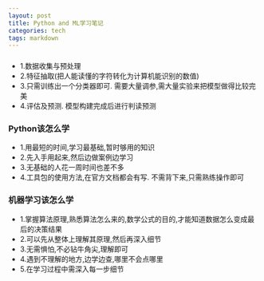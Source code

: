 ```yaml
---
layout: post
title: Python and ML学习笔记
categories: tech
tags: markdown
---
```


###  
- 1.数据收集与预处理
- 2.特征抽取(把人能读懂的字符转化为计算机能识别的数值)
- 3.只需训练出一个分类器即可. 需要大量调参,需大量实验来把模型做得比较完美
- 4.评估及预测. 模型构建完成后进行判读预测

### Python该怎么学
- 1.用最短的时间,学习最基础,暂时够用的知识
- 2.先入手用起来,然后边做案例边学习
- 3.无基础的人花一周时间也差不多
- 4.工具包的使用方法,在官方文档都会有写. 不需背下来,只需熟练操作即可


### 机器学习该怎么学
- 1.掌握算法原理,熟悉算法怎么来的,数学公式的目的,才能知道数据怎么变成最后的决策结果
- 2.可以先从整体上理解其原理,然后再深入细节
- 3.无需惧怕,不必钻牛角尖,理解即可
- 4.遇到不理解的地方,边学边查,哪里不会点哪里
- 5.在学习过程中需深入每一步细节

